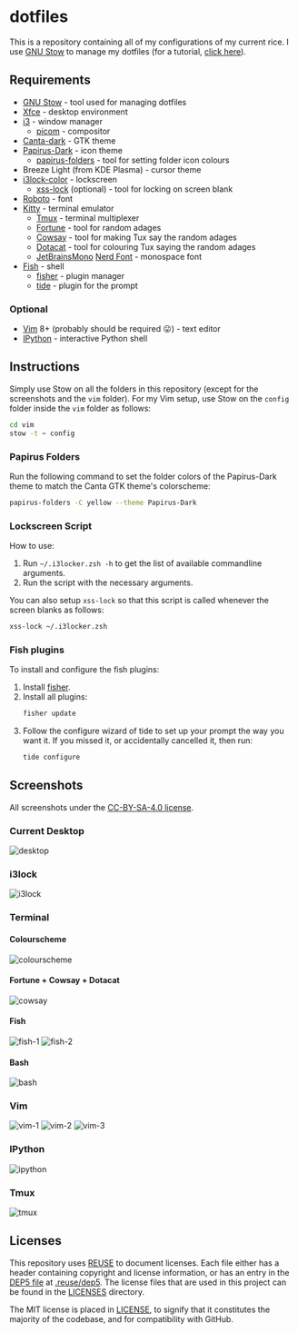 <!--
SPDX-FileCopyrightText: 2018 Harish Rajagopal <harish.rajagopals@gmail.com>

SPDX-License-Identifier: MIT
-->

# dotfiles

This is a repository containing all of my configurations of my current rice.
I use [GNU Stow](https://www.gnu.org/software/stow/) to manage my dotfiles (for a tutorial, [click here](https://alexpearce.me/2016/02/managing-dotfiles-with-stow/)).

## Requirements
* [GNU Stow](https://www.gnu.org/software/stow/) - tool used for managing dotfiles
* [Xfce](https://gitlab.xfce.org) - desktop environment
* [i3](https://github.com/i3/i3) - window manager
    * [picom](https://github.com/yshui/picom) - compositor
* [Canta-dark](https://github.com/vinceliuice/Canta-theme) - GTK theme
* [Papirus-Dark](https://github.com/PapirusDevelopmentTeam/papirus-icon-theme) - icon theme
    * [papirus-folders](https://github.com/PapirusDevelopmentTeam/papirus-folders) - tool for setting folder icon colours
* Breeze Light (from KDE Plasma) - cursor theme
* [i3lock-color](https://github.com/Raymo111/i3lock-color) - lockscreen
    * [xss-lock](https://bitbucket.org/raymonad/xss-lock/src/master/) (optional) - tool for locking on screen blank
* [Roboto](https://fonts.google.com/specimen/Roboto) - font
* [Kitty](https://sw.kovidgoyal.net/kitty/) - terminal emulator
    * [Tmux](https://github.com/tmux/tmux) - terminal multiplexer
    * [Fortune](https://github.com/shlomif/fortune-mod) - tool for random adages
    * [Cowsay](https://github.com/tnalpgge/rank-amateur-cowsay) - tool for making Tux say the random adages
    * [Dotacat](https://gitlab.scd31.com/stephen/dotacat) - tool for colouring Tux saying the random adages
    * [JetBrainsMono](https://www.jetbrains.com/lp/mono/) [Nerd Font](https://github.com/ryanoasis/nerd-fonts) - monospace font
* [Fish](https://fishshell.com) - shell
    * [fisher](https://github.com/jorgebucaran/fisher) - plugin manager
    * [tide](https://github.com/IlanCosman/tide) - plugin for the prompt

### Optional
* [Vim](https://github.com/vim/vim/) 8+ (probably should be required :stuck_out_tongue:) - text editor
* [IPython](https://github.com/ipython/ipython) - interactive Python shell

## Instructions
Simply use Stow on all the folders in this repository (except for the screenshots and the `vim` folder).
For my Vim setup, use Stow on the `config` folder inside the `vim` folder as follows:
```sh
cd vim
stow -t ~ config
```

### Papirus Folders
Run the following command to set the folder colors of the Papirus-Dark theme to match the Canta GTK theme's colorscheme:
```sh
papirus-folders -C yellow --theme Papirus-Dark
```

### Lockscreen Script
How to use:
1. Run `~/.i3locker.zsh -h` to get the list of available commandline arguments.
2. Run the script with the necessary arguments.

You can also setup `xss-lock` so that this script is called whenever the screen blanks as follows:
```sh
xss-lock ~/.i3locker.zsh
```

### Fish plugins
To install and configure the fish plugins:
1. Install [fisher](https://github.com/jorgebucaran/fisher).
2. Install all plugins:
    ```sh
    fisher update
    ```
3. Follow the configure wizard of tide to set up your prompt the way you want it. If you missed it, or accidentally cancelled it, then run:
    ```sh
    tide configure
    ```

## Screenshots
All screenshots under the [CC-BY-SA-4.0 license](https://creativecommons.org/licenses/by-sa/4.0/legalcode).

### Current Desktop
![desktop](https://user-images.githubusercontent.com/25344287/222915919-5e131f4b-3990-4a02-99bf-e923d929247a.png)

### i3lock
![i3lock](./screenshots/i3lock.png)

### Terminal
#### Colourscheme
![colourscheme](https://user-images.githubusercontent.com/25344287/222915927-96398692-42d6-49d3-87b4-d795acae44bb.png)

#### Fortune + Cowsay + Dotacat
![cowsay](https://user-images.githubusercontent.com/25344287/222915930-72de3307-a36f-4eed-9707-ce880c7f2a4d.png)

#### Fish
![fish-1](https://user-images.githubusercontent.com/25344287/222915943-3ec85e6c-e3a9-40ae-8fba-430c08ffd114.png)
![fish-2](https://user-images.githubusercontent.com/25344287/222915946-31735e08-95c0-4d53-9510-36409b1ca9b6.png)

#### Bash
![bash](./screenshots/bash.png)

### Vim
![vim-1](./screenshots/vim-1.png)
![vim-2](./screenshots/vim-2.png)
![vim-3](./screenshots/vim-3.png)

### IPython
![ipython](./screenshots/ipython.png)

### Tmux
![tmux](./screenshots/tmux.png)

## Licenses
This repository uses [REUSE](https://reuse.software/) to document licenses.
Each file either has a header containing copyright and license information, or has an entry in the [DEP5 file](https://www.debian.org/doc/packaging-manuals/copyright-format/1.0/) at [.reuse/dep5](./.reuse/dep5).
The license files that are used in this project can be found in the [LICENSES](./LICENSES) directory.

The MIT license is placed in [LICENSE](./LICENSE), to signify that it constitutes the majority of the codebase, and for compatibility with GitHub.
